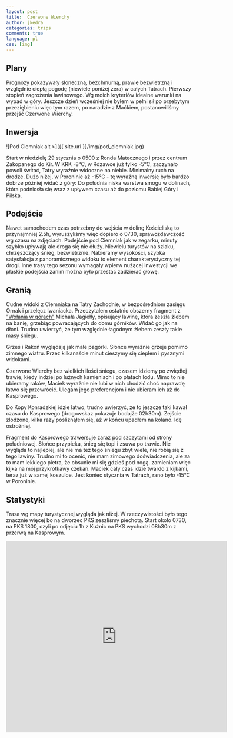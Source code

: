 ```yaml
---
layout: post
title:  Czerwone Wierchy
author: jkedra
categories: trips
comments: true
language: pl
css: [img]
---
```


## Plany

Prognozy pokazywały słoneczną, bezchmurną, prawie bezwietrzną i względnie
ciepłą pogodę (niewiele poniżej zera) w całych Tatrach. Pierwszy stopień
zagrożenia lawinowego. Wg moich kryteriów idealne warunki na wypad w góry.
Jeszcze dzień wcześniej nie byłem w pełni sił po przebytym przeziębieniu więc
tym razem, po naradzie z Maćkiem, postanowiliśmy przejść Czerwone Wierchy.

## Inwersja

![Pod Ciemniak alt >]({{ site.url }}/img/pod_ciemniak.jpg)

Start w niedzielę 29 stycznia o 0500 z Ronda Matecznego
i przez centrum Zakopanego do Kir. W KRK -8°C, w Rdzawce już tylko -5°C,
zaczynało powoli świtać, Tatry wyraźnie widoczne na niebie. Minimalny
ruch na drodze. Dużo niżej, w Poroninie aż -15°C - tę wyraźną inwersję
było bardzo dobrze później widać z góry: Do południa niska warstwa
smogu w dolinach, która podniosła się wraz z upływem czasu aż do poziomu
Babiej Góry i Pilska.

## Podejście

Nawet samochodem czas potrzebny do wejścia w dolinę Kościeliską to
przynajmniej 2.5h, wyruszyliśmy więc dopiero o 0730, sprawozdawczość
wg czasu na zdjęciach. Podejście pod Ciemniak jak w zegarku,
minuty szybko upływają ale droga się nie dłuży. Niewielu turystów na
szlaku, chrzęszczący śnieg, bezwietrznie. Nabieramy wysokości,
szybka satysfakcja z panoramicznego widoku to element charakterystyczny tej
drogi. Inne trasy tego sezonu wymagały wpierw nużącej inwestycji we
płaskie podejścia zanim można było przestać zadzierać głowę.


## Granią

Cudne widoki z Ciemniaka na Tatry Zachodnie, w bezpośredniom zasięgu
Ornak i przełęcz Iwaniacka. Przeczytałem ostatnio obszerny fragment z 
["Wołania w górach"][1] Michała Jagiełły, opisujący lawinę, która zeszła
żlebem na banię, grzebiąc powracających do domu górników. Widać go jak
na dłoni. Trudno uwierzyć, że tym względnie łagodnym żlebem zeszły
takie masy śniegu.

Grześ i Rakoń wyglądają jak małe pagórki. Słońce wyraźnie grzeje pomimo
zimnego wiatru. Przez kilkanaście minut cieszymy się ciepłem i pysznymi
widokami.

Czerwone Wierchy bez wielkich ilości śniegu, czasem idziemy po zwiędłej trawie,
kiedy indziej po luźnych kamieniach i po płatach lodu. Mimo to nie ubieramy
raków, Maciek wyraźnie nie lubi w nich chodzić choć naprawdę łatwo się
przewrócić. Ulegam jego preferencjom i nie ubieram ich aż do Kasprowego.

Do Kopy Konradzkiej idzie łatwo, trudno uwierzyć, że to jeszcze taki kawał
czasu do Kasprowego (drogowskaz pokazuje bodajże 02h30m). Zejście zlodzone,
kilka razy pośliznąłem się, aż w końcu upadłem na kolano. Idę ostrożniej.

Fragment do Kasprowego trawersuje zaraz pod szczytami od strony południowej.
Słońce przypieka, śnieg się topi i zsuwa po trawie. Nie wygląda to najlepiej,
ale nie ma też tego śniegu zbyt wiele, nie robią się z tego lawiny. Trudno mi
to ocenić, nie mam zimowego doświadczenia, ale za to mam lekkiego pietra, że
obsunie mi się gdzieś pod nogą.  zamieniam więc kijka na mój przykrótkawy
czekan. Maciek cały czas idzie twardo z kijkami, teraz już w samej koszulce.
Jest koniec stycznia w Tatrach, rano było -15°C w Poroninie.

## Statystyki

Trasa wg mapy turystycznej wygląda jak niżej. W rzeczywistości było
tego znacznie więcej bo na dworzec PKS zeszliśmy piechotą.
Start około 0730, na PKS 1800, czyli po odjęciu 1h z Kuźnic na PKS
wychodzi 08h30m z przerwą na Kasprowym.

<div style="position:relative;width:600px;height:520px;overflow:hidden;"><iframe src="https://mapa-turystyczna.pl/map/widget/w600h520/route/yfr.html" width="600" height="520" frameborder="0" style="border:0;"></iframe><a href="https://mapa-turystyczna.pl/route/yfr?utm_source=external_web&amp;utm_medium=widget&amp;utm_campaign=route_widget" target="_blank" style="display:block;position:absolute;top:0;bottom:0;width:100%;text-indent:-1000px;" title="Otwórz w serwisie mapa-turystyczna.pl">Trasa: Kiry – Kuźnice | mapa-turystyczna.pl</a></div>


[1]: https://pl.wikipedia.org/wiki/Wo%C5%82anie_w_g%C3%B3rach


